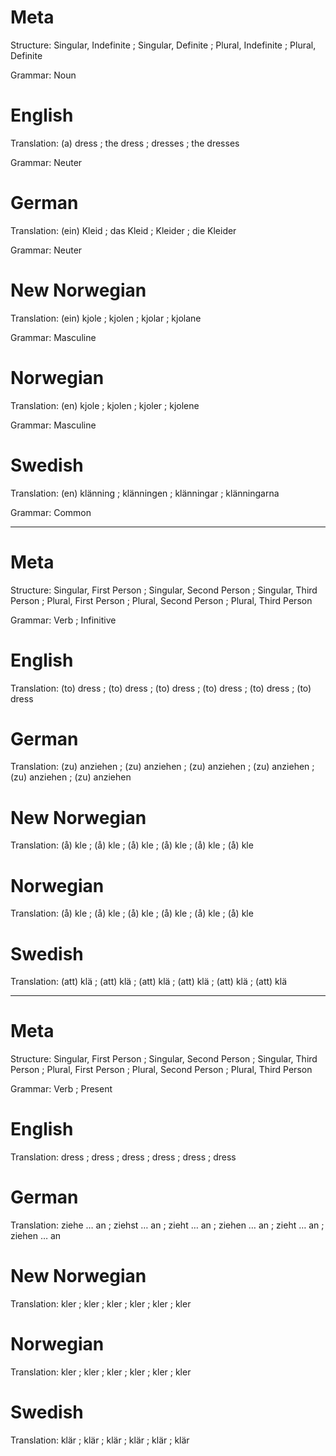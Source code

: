 Meta
====

Structure: Singular, Indefinite ; Singular, Definite ; Plural, Indefinite ; Plural, Definite

Grammar:   Noun



English
=======

Translation: (a) dress ; the dress ; dresses ; the dresses

Grammar:     Neuter



German
======

Translation: (ein) Kleid ; das Kleid ; Kleider ; die Kleider

Grammar:     Neuter



New Norwegian
=============

Translation: (ein) kjole ; kjolen ; kjolar ; kjolane

Grammar:     Masculine



Norwegian
=========

Translation: (en) kjole ; kjolen ; kjoler ; kjolene

Grammar:     Masculine



Swedish
=======

Translation: (en) klänning ; klänningen ; klänningar ; klänningarna

Grammar:     Common



--------------------------------------------------------------------------------

Meta
====

Structure: Singular, First Person ; Singular, Second Person ; Singular, Third Person ;
           Plural, First Person   ; Plural, Second Person   ; Plural, Third Person

Grammar:   Verb ; Infinitive



English
=======

Translation: (to) dress ; (to) dress ; (to) dress ;
             (to) dress ; (to) dress ; (to) dress



German
======

Translation: (zu) anziehen ; (zu) anziehen ; (zu) anziehen ;
             (zu) anziehen ; (zu) anziehen ; (zu) anziehen



New Norwegian
=============

Translation: (å) kle ; (å) kle ; (å) kle ;
             (å) kle ; (å) kle ; (å) kle



Norwegian
=========

Translation: (å) kle ; (å) kle ; (å) kle ;
             (å) kle ; (å) kle ; (å) kle



Swedish
=======

Translation: (att) klä ; (att) klä ; (att) klä ;
             (att) klä ; (att) klä ; (att) klä



--------------------------------------------------------------------------------

Meta
====

Structure: Singular, First Person ; Singular, Second Person ; Singular, Third Person ;
           Plural, First Person   ; Plural, Second Person   ; Plural, Third Person

Grammar:   Verb ; Present



English
=======

Translation: dress ; dress ; dress ;
             dress ; dress ; dress



German
======

Translation: ziehe … an ; ziehst … an ; zieht … an  ;
             ziehen … an ; zieht … an ; ziehen … an



New Norwegian
=============

Translation: kler ; kler ; kler ;
             kler ; kler ; kler



Norwegian
=========

Translation: kler ; kler ; kler ;
             kler ; kler ; kler



Swedish
=======

Translation: klär ; klär ; klär ;
             klär ; klär ; klär
